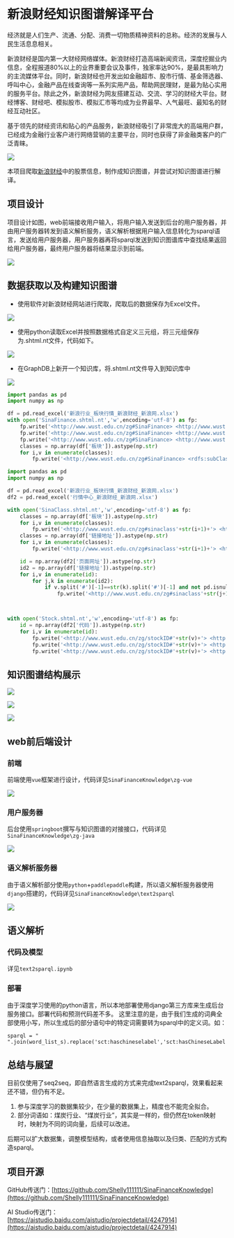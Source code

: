 # 新浪财经知识图谱解译平台

经济就是人们生产、流通、分配、消费一切物质精神资料的总称。经济的发展与人民生活息息相关。

新浪财经是国内第一大财经网络媒体。新浪财经打造高端新闻资讯，深度挖掘业内信息，全程报道80%以上的业界重要会议及事件，独家率达90%，是最具影响力的主流媒体平台。同时，新浪财经也开发出如金融超市、股市行情、基金筛选器、呼叫中心，金融产品在线查询等一系列实用产品，帮助网民理财，是最为贴心实用的服务平台。除此之外，新浪财经为网友搭建互动、交流、学习的财经大平台。财经博客、财经吧、模拟股市、模拟汇市等均成为业界最早、人气最旺、最知名的财经互动社区。

基于领先的财经资讯和贴心的产品服务，新浪财经吸引了非常庞大的高端用户群，已经成为金融行业客户进行网络营销的主要平台，同时也获得了非金融类客户的广泛青睐。

![](https://ai-studio-static-online.cdn.bcebos.com/eaa24b2b52ac4b6cb2972e494cb3090e1cfac0165ff841b89585ab7575106b94)

本项目爬取[新浪财经](https://finance.sina.com.cn/)中的股票信息，制作成知识图谱，并尝试对知识图谱进行解译。


## 项目设计

项目设计如图，web前端接收用户输入，将用户输入发送到后台的用户服务器，并由用户服务器转发到语义解析服务，语义解析根据用户输入信息转化为sparql语言，发送给用户服务器，用户服务器再将sparql发送到知识图谱库中查找结果返回给用户服务器，最终用户服务器将结果显示到前端。

![](https://ai-studio-static-online.cdn.bcebos.com/0dfee6430994488a8d3a3a8ca7b93e463fc97760baee4f27872cc59a2c0bb6fa)


## 数据获取以及构建知识图谱

* 使用软件对新浪财经网站进行爬取，爬取后的数据保存为Excel文件。

![](https://ai-studio-static-online.cdn.bcebos.com/6f0d1f871db84d6bab6f60f5603a8ea2db02a8ee3664485781d15e1ce79eede8)

* 使用python读取Excel并按照数据格式自定义三元组，将三元组保存为.shtml.nt文件，代码如下。

![](https://ai-studio-static-online.cdn.bcebos.com/c20621afdc694bc990103b27a8f098888b961ba4b9744dfca51b117ca31ee1d0)


* 在GraphDB上新开一个知识库，将.shtml.nt文件导入到知识库中

![](https://ai-studio-static-online.cdn.bcebos.com/7a15d970c2ed4ba69445ab2d696cb5f4258c4be0ab9041ba91e3e3504a4727b5)




```python
import pandas as pd
import numpy as np

df = pd.read_excel('新浪行业_板块行情_新浪财经_新浪网.xlsx')
with open('SinaFinance.shtml.nt','w',encoding='utf-8') as fp:
    fp.write('<http://www.wust.edu.cn/zg#SinaFinance> <http://www.wust.edu.cn/zg/sct#hasEnglishLabel> "Sina Finance".\n')
    fp.write('<http://www.wust.edu.cn/zg#SinaFinance> <http://www.wust.edu.cn/zg/sct#hasChineseLabel> "新浪财经".\n')
    fp.write('<http://www.wust.edu.cn/zg#SinaFinance> <http://www.wust.edu.cn/zg/sct#hasUrl> "http://finance.sina.com.cn/".\n')
    classes = np.array(df['板块']).astype(np.str)
    for i,v in enumerate(classes):
        fp.write('<http://www.wust.edu.cn/zg#SinaFinance> <rdfs:subClassOf> <http://www.wust.edu.cn/zg#sinaclass'+str(i+1)+'>.\n')

```


```python
import pandas as pd
import numpy as np

df = pd.read_excel('新浪行业_板块行情_新浪财经_新浪网.xlsx')
df2 = pd.read_excel('行情中心_新浪财经_新浪网.xlsx')

with open('SinaClass.shtml.nt','w',encoding='utf-8') as fp:
    classes = np.array(df['板块']).astype(np.str)
    for i,v in enumerate(classes):
        fp.write('<http://www.wust.edu.cn/zg#sinaclass'+str(i+1)+'> <http://www.wust.edu.cn/zg/sct#hasChineseLabel> "'+v+'".\n')
    classes = np.array(df['链接地址']).astype(np.str)
    for i,v in enumerate(classes):
        fp.write('<http://www.wust.edu.cn/zg#sinaclass'+str(i+1)+'> <http://www.wust.edu.cn/zg/sct#hasUrl> "'+v+'".\n')

    id = np.array(df2['页面网址']).astype(np.str)
    id2 = np.array(df['链接地址']).astype(np.str)
    for i,v in enumerate(id):
        for j,k in enumerate(id2):
            if v.split('#')[-1]==str(k).split('#')[-1] and not pd.isnull(df2.loc[i,'代码']):
                fp.write('<http://www.wust.edu.cn/zg#sinaclass'+str(j+1)+'> <rdfs:subClassOf> <http://www.wust.edu.cn/zg/stockID#'+str(df2.loc[i,'代码'])+'>.\n')



with open('Stock.shtml.nt','w',encoding='utf-8') as fp:
    id = np.array(df2['代码']).astype(np.str)
    for i,v in enumerate(id):
        fp.write('<http://www.wust.edu.cn/zg/stockID#'+str(v)+'> <http://www.wust.edu.cn/zg/sct#ID> "'+str(v)+'".\n')
        fp.write('<http://www.wust.edu.cn/zg/stockID#'+str(v)+'> <http://www.wust.edu.cn/zg/sct#hasChineseLabel> "'+str(df2.loc[i,'名称'])+'".\n')
        fp.write('<http://www.wust.edu.cn/zg/stockID#'+str(v)+'> <http://www.wust.edu.cn/zg/sct#hasUrl> "'+str(df2.loc[i,'代码_链接'])+'".\n')
```

## 知识图谱结构展示


![](https://ai-studio-static-online.cdn.bcebos.com/2aa5080dfb0b46f58d90b9e2961236a7ed97339a74cb47208b9dc58a99fe224a)

![](https://ai-studio-static-online.cdn.bcebos.com/3b985398db7e44b884456ca2718615b7ecaa175b9bcd44cba9430fe34c9ac146)

![](https://ai-studio-static-online.cdn.bcebos.com/a48506f65d8645849404acf54052229f261407dadb1f4fd68702273c9240efbc)


## web前后端设计

### 前端

前端使用`vue`框架进行设计，代码详见`SinaFinanceKnowledge\zg-vue`

![](https://ai-studio-static-online.cdn.bcebos.com/b4aa673ab4ae46a5838c344a1cbc989a7ffcde723dbb46729192785724d0d08f)


### 用户服务器

后台使用`springboot`撰写与知识图谱的对接接口，代码详见`SinaFinanceKnowledge\zg-java`

![](https://ai-studio-static-online.cdn.bcebos.com/8a60665fda7e44099aceda50d13a0a3c9c369ce2e5944f80af9134acdd6031d4)

### 语义解析服务器

由于语义解析部分使用`python`+`paddlepaddle`构建，所以语义解析服务器使用`django`搭建的，代码详见`SinaFinanceKnowledge\text2sparql`

![](https://ai-studio-static-online.cdn.bcebos.com/00b8794aea41438088293869c676670b21105864edec41a6a186c58ef58c26dc)


## 语义解析

### 代码及模型

详见`text2sparql.ipynb`

### 部署

由于深度学习使用的python语言，所以本地部署使用django第三方库来生成后台服务接口。部署代码和预测代码差不多。
这里注意的是，由于我们生成的词典全部使用小写，所以生成后的部分语句中的特定词需要转为sparql中的定义词。如：
```
sparql = " ".join(word_list_s).replace('sct:haschineselabel','sct:hasChineseLabel').replace('sct:id','sct:ID').replace('zg:sinafinance','zg:SinaFinance')
```

## 总结与展望

目前仅使用了seq2seq，即自然语言生成的方式来完成text2sparql，效果看起来还不错，但仍有不足。

1. 参与深度学习的数据集较少，在少量的数据集上，精度也不能完全拟合。
1. 部分词语如：煤炭行业、“煤炭行业”，其实是一样的，但仍然在token映射时，映射为不同的词向量，后续可以改进。

后期可以扩大数据集，调整模型结构，或者使用信息抽取以及归类、匹配的方式构造sparql。


## 项目开源

GitHub传送门：[https://github.com/Shelly111111/SinaFinanceKnowledge](https://github.com/Shelly111111/SinaFinanceKnowledge)

AI Studio传送门：[https://aistudio.baidu.com/aistudio/projectdetail/4247914](https://aistudio.baidu.com/aistudio/projectdetail/4247914)

